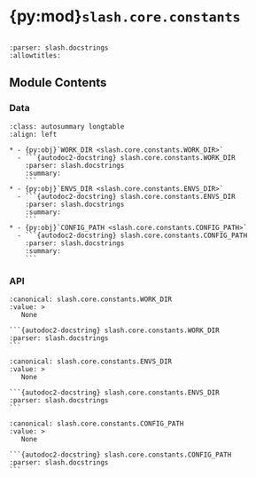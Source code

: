 # {py:mod}`slash.core.constants`

```{py:module} slash.core.constants
```

```{autodoc2-docstring} slash.core.constants
:parser: slash.docstrings
:allowtitles:
```

## Module Contents

### Data

````{list-table}
:class: autosummary longtable
:align: left

* - {py:obj}`WORK_DIR <slash.core.constants.WORK_DIR>`
  - ```{autodoc2-docstring} slash.core.constants.WORK_DIR
    :parser: slash.docstrings
    :summary:
    ```
* - {py:obj}`ENVS_DIR <slash.core.constants.ENVS_DIR>`
  - ```{autodoc2-docstring} slash.core.constants.ENVS_DIR
    :parser: slash.docstrings
    :summary:
    ```
* - {py:obj}`CONFIG_PATH <slash.core.constants.CONFIG_PATH>`
  - ```{autodoc2-docstring} slash.core.constants.CONFIG_PATH
    :parser: slash.docstrings
    :summary:
    ```
````

### API

````{py:data} WORK_DIR
:canonical: slash.core.constants.WORK_DIR
:value: >
   None

```{autodoc2-docstring} slash.core.constants.WORK_DIR
:parser: slash.docstrings
```

````

````{py:data} ENVS_DIR
:canonical: slash.core.constants.ENVS_DIR
:value: >
   None

```{autodoc2-docstring} slash.core.constants.ENVS_DIR
:parser: slash.docstrings
```

````

````{py:data} CONFIG_PATH
:canonical: slash.core.constants.CONFIG_PATH
:value: >
   None

```{autodoc2-docstring} slash.core.constants.CONFIG_PATH
:parser: slash.docstrings
```

````
